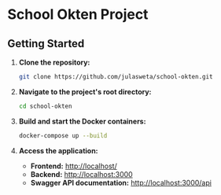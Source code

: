 # School Okten Project

## Getting Started

1. **Clone the repository:**

    ```bash
    git clone https://github.com/julasweta/school-okten.git
    ```

2. **Navigate to the project's root directory:**

    ```bash
    cd school-okten
    ```

3. **Build and start the Docker containers:**

    ```bash
    docker-compose up --build
    ```

4. **Access the application:**
   - **Frontend:** [http://localhost/](http://localhost/)
   - **Backend:** [http://localhost:3000](http://localhost:3000)
   - **Swagger API documentation:** [http://localhost:3000/api](http://localhost:3000/api)

